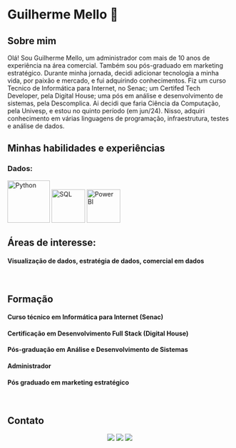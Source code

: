# Guilherme Mello 👋

## Sobre mim
Olá! Sou Guilherme Mello, um administrador com mais de 10 anos de experiência na área comercial. Também sou pós-graduado em marketing estratégico. Durante minha jornada, decidi adicionar tecnologia a minha vida, por paixão e mercado, e fui adquirindo 
conhecimentos. Fiz um curso Tecnico de Informática para Internet, no Senac; um Certifed Tech Developer, pela Digital House; uma pós em análise e desenvolvimento de sistemas, pela Descomplica. 
Ai decidi que faria Ciência da Computação, pela Univesp, e estou no quinto período (em jun/24). 
Nisso, adquiri conhecimento em várias linguagens de programação, infraestrutura, testes e análise de dados.
<br />

## Minhas habilidades e experiências
### Dados: 
<div style="display: inline-block;">
  <img width="95px" src="https://www.python.org/static/img/python-logo.png" alt="Python" />
</div>
<div style="display: inline-block;">
  <img width="75px" src="https://cdn-icons-png.flaticon.com/128/5815/5815478.png" alt="SQL" />
</div>
<div style="display: inline-block;">
  <img width="75px" src="https://images.datacamp.com/image/upload/v1714478776/re388xshtgihucfiiavf.png" alt="Power BI" />
</div> <br />

## Áreas de interesse: 
#### Visualização de dados, estratégia de dados, comercial em dados
<br />

## Formação
#### Curso técnico em Informática para Internet (Senac)
#### Certificação em Desenvolvimento Full Stack (Digital House)
#### Pós-graduação em Análise e Desenvolvimento de Sistemas
#### Administrador
#### Pós graduado em marketing estratégico

<br />

## Contato

<div align="center"> 
  <a href="https://github.com/GuiMello83"><img src="https://img.shields.io/badge/-GitHub-171515?style=for-the-badge&logo=GitHub&logoColor=white" target="_blank"></a>
  <a href = "mailto:gui.vazdemello@gmail.com"><img src="https://img.shields.io/badge/-GMAIL-db4a39?style=for-the-badge&logo=Gmail&logoColor=white" target="_blank"></a>
  <a href="https://www.linkedin.com/in/guilhermevazdemello" target="_blank"><img src="https://img.shields.io/badge/-LinkedIn-000fFF?style=for-the-badge&logo=linkedin&logoColor=white" target="_blank"></a> 
 
</div>
